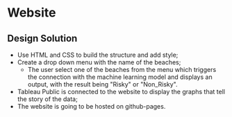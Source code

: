 # Website

## Design Solution

- Use HTML and CSS to build the structure and add style;
- Create a drop down menu with the name of the beaches;
    - The user select one of the beaches from the menu which triggers the connection with the machine learning model and displays an output, with the result being "Risky" or "Non_Risky".
- Tableau Public is connected to the website to display the graphs that tell the story of the data;
- The website is going to be hosted on github-pages.

